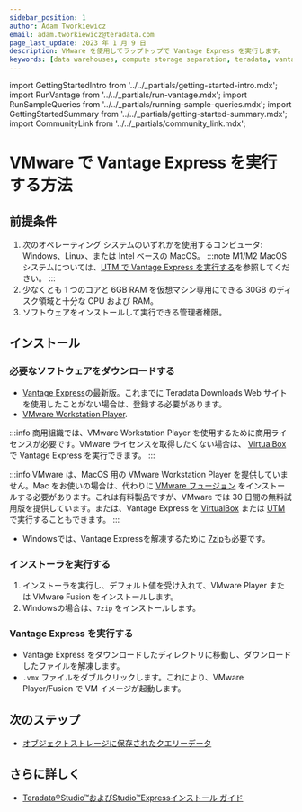 ```yaml
---
sidebar_position: 1
author: Adam Tworkiewicz
email: adam.tworkiewicz@teradata.com
page_last_update: 2023 年 1 月 9 日
description: VMware を使用してラップトップで Vantage Express を実行します。
keywords: [data warehouses, compute storage separation, teradata, vantage, cloud data platform, object storage, business intelligence, enterprise analytics]
---
```

import GettingStartedIntro from '../../_partials/getting-started-intro.mdx';
import RunVantage from '../../_partials/run-vantage.mdx';
import RunSampleQueries from '../../_partials/running-sample-queries.mdx';
import GettingStartedSummary from '../../_partials/getting-started-summary.mdx';
import CommunityLink from '../../_partials/community_link.mdx';

# VMware で Vantage Express を実行する方法

<GettingStartedIntro />

## 前提条件

1. 次のオペレーティング システムのいずれかを使用するコンピュータ: Windows、Linux、または Intel ベースの MacOS。
    :::note
    M1/M2 MacOSシステムについては、[UTM で Vantage Express を実行する](./getting-started-utm.md)を参照してください。
    :::
2. 少なくとも 1 つのコアと 6GB RAM を仮想マシン専用にできる 30GB のディスク領域と十分な CPU および RAM。
3. ソフトウェアをインストールして実行できる管理者権限。

## インストール

### 必要なソフトウェアをダウンロードする

* [Vantage Express](https://downloads.teradata.com/download/database/teradata-express-for-vmware-player)の最新版。これまでに Teradata Downloads Web サイトを使用したことがない場合は、登録する必要があります。
* [VMware Workstation Player](https://www.vmware.com/products/workstation-player.html).

:::info
商用組織では、VMware Workstation Player を使用するために商用ライセンスが必要です。VMware ライセンスを取得したくない場合は、 [VirtualBox](./getting-started-vbox.md)で Vantage Express を実行できます。
:::

:::info
VMware は、MacOS 用の VMware Workstation Player を提供していません。Mac をお使いの場合は、代わりに [VMware フュージョン](https://www.vmware.com/products/fusion/fusion-evaluation.html) をインストールする必要があります。これは有料製品ですが、VMware では 30 日間の無料試用版を提供しています。または、Vantage Express を [VirtualBox](./getting-started-vbox.md) または [UTM](./getting-started-utm.md)で実行することもできます。
:::
* Windowsでは、Vantage Expressを解凍するために [7zip](https://www.7-zip.org/download.html)も必要です。

### インストーラを実行する

1. インストーラを実行し、デフォルト値を受け入れて、VMware Player または VMware Fusion をインストールします。
2. Windowsの場合は、`7zip` をインストールします。

### Vantage Express を実行する

- Vantage Express をダウンロードしたディレクトリに移動し、ダウンロードしたファイルを解凍します。
-  `.vmx` ファイルをダブルクリックします。これにより、VMware Player/Fusion で VM イメージが起動します。

<RunVantage />

<RunSampleQueries />

<GettingStartedSummary />

## 次のステップ
* [オブジェクトストレージに保存されたクエリーデータ](../../manage-data/nos.md)

## さらに詳しく
* [Teradata®Studio™およびStudio™Expressインストール ガイド](https://docs.teradata.com/r/Teradata-StudioTM-and-StudioTM-Express-Installation-Guide-17.20)

<CommunityLink />